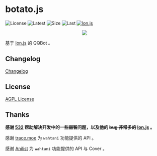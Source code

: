 # botato.js
![License](https://img.shields.io/github/license/int100/botato.js.svg?style=flat-square) ![Latest](https://img.shields.io/github/tag-date/int100/botato.js.svg?label=latest&style=flat-square) ![Size](https://img.shields.io/github/languages/code-size/int100/botato.js.svg?style=flat-square) ![Last](https://img.shields.io/github/last-commit/int100/botato.js.svg?style=flat-square) [![Ion.js](https://img.shields.io/badge/build%20with-Ion.js-green.svg?style=flat-square&logo=github)](https://github.com/ionjs-dev/ionjs)
<div align=center>
<img src="https://raw.githubusercontent.com/int100/botato.js/master/doc/logo.png"/>
</div>

基于 [Ion.js](https://github.com/ionjs-dev/ionjs) 的 QQBot 。

## Changelog
[Changelog](https://github.com/int100/botato.js/blob/master/CHANGELOG.md)

## License
[AGPL License](https://raw.githubusercontent.com/int100/botato.js/master/LICENSE)

## Thanks
**感谢 [532](https://github.com/trustgit) 帮助解决开发中的一些~~弱智~~问题，以及他的 ~~bug 非常多的~~ [Ion.js](https://github.com/ionjs-dev/ionjs) 。**

感谢 [trace.moe](https://trace.moe) 为 `wahtani` 功能提供的 API 。

感谢 [Anilist](https://anilist.co) 为 `wahtani` 功能提供的 API 与 Cover 。